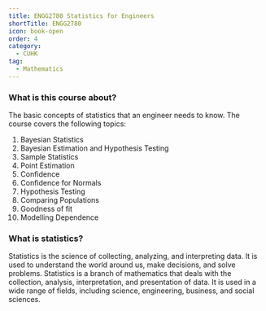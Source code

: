 ```yaml
---
title: ENGG2780 Statistics for Engineers
shortTitle: ENGG2780
icon: book-open
order: 4
category:
  - CUHK
tag:
  - Mathematics
---
```


### What is this course about?

The basic concepts of statistics that an engineer needs to know. The course covers the following topics:

1. Bayesian Statistics
2. Bayesian Estimation and Hypothesis Testing
3. Sample Statistics
4. Point Estimation
5. Confidence 
6. Confidence for Normals 
7. Hypothesis Testing
8. Comparing Populations
9. Goodness of fit
10. Modelling Dependence

### What is statistics?

Statistics is the science of collecting, analyzing, and interpreting data. It is used to understand the world around us, make decisions, and solve problems. Statistics is a branch of mathematics that deals with the collection, analysis, interpretation, and presentation of data. It is used in a wide range of fields, including science, engineering, business, and social sciences.